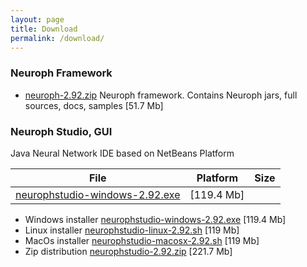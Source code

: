 ```yaml
---
layout: page
title: Download
permalink: /download/
---
```


### Neuroph Framework

* [neuroph-2.92.zip](http://sourceforge.net/projects/neuroph/files/neuroph-2.92/neuroph-2.92.zip/download)
  Neuroph framework. Contains Neuroph jars, full sources, docs, samples [51.7 Mb]

### Neuroph Studio, GUI

Java Neural Network IDE based on NetBeans Platform

| File | Platform | Size |
|------|----------|------|
|[neurophstudio-windows-2.92.exe](http://sourceforge.net/projects/neuroph/files/neuroph-2.92/neurophstudio-windows-2.92.exe/download) | [119.4 Mb] |


* Windows installer [neurophstudio-windows-2.92.exe](http://sourceforge.net/projects/neuroph/files/neuroph-2.92/neurophstudio-windows-2.92.exe/download) [119.4 Mb]
* Linux installer [neurophstudio-linux-2.92.sh](http://sourceforge.net/projects/neuroph/files/neuroph-2.92/neurophstudio-linux-2.92.sh/download) [119 Mb]
* MacOs installer [neurophstudio-macosx-2.92.sh](http://sourceforge.net/projects/neuroph/files/neuroph-2.92/neurophstudio-macosx-2.92.tgz/download) [119 Mb]
* Zip distribution [neurophstudio-2.92.zip](http://sourceforge.net/projects/neuroph/files/neuroph-2.92/neurophstudio-2.92.zip/download)  [221.7 Mb]
